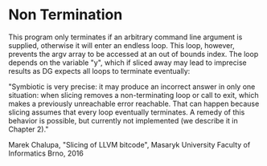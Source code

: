 # Non Termination

This program only terminates if an arbitrary command line argument is
supplied, otherwise it will enter an endless loop. This loop, however,
prevents the argv array to be accessed at an out of bounds index. The
loop depends on the variable "y", which if sliced away may lead to
imprecise results as DG expects all loops to terminate eventually:

"Symbiotic is very precise: it may produce an incorrect answer in only
one situation: when slicing removes a non-terminating loop or call to
exit, which makes a previously unreachable error reachable.  That can
happen because slicing assumes that every loop eventually terminates.
A remedy of this behavior is possible, but currently not implemented
(we describe it in Chapter 2)."

Marek Chalupa, "Slicing of LLVM bitcode", Masaryk University
Faculty of Informatics Brno, 2016
